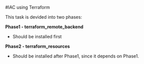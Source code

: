 #IAC using Terraform

This task is devided into two phases:

**Phase1 - terraform_remote_backend**
- Should be installed first

**Phase2 - terraform_resources**
- Should be installed after Phase1, since it depends on Phase1. 
